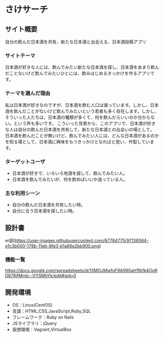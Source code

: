 # さけサーチ

## サイト概要
自分の飲んだ日本酒を共有、新たな日本酒と出会える、日本酒投稿アプリ

### サイトテーマ
日本酒が好きな人には、飲んでみたい新たな日本酒を探し、日本酒をあまり飲んだことないけど飲んでみたいひとには、飲みはじめるきっかけを作るアプリです。

### テーマを選んだ理由
私は日本酒が好きなのですが、日本酒を飲む人口は減っています。しかし、日本酒を飲んだことがないけど飲んでみたいという若者も多く存在します。しかし、そういった人たちは、日本酒の種類が多くて、何を飲んだらいいのか分からない。という声も多いです。  こういった背景から、このアプリで、日本酒が好きな人は自分の飲んだ日本酒を共有して、新たな日本酒との出会いの場として。  日本酒を飲んだことが無いけど、飲んでみたい人には、どんな日本酒があるのかを知る場として、日本酒に興味をもつきっかけとなればと思い、作製しています。

### ターゲットユーザ
- 日本酒が好きで、いろいろ地酒を探して、飲んでみたい人。
- 日本酒を飲んでみたいが、何を飲めばいいか迷っている人。

### 主な利用シーン
- 自分の飲んだ日本酒を共有したい時。
- 自分に合う日本酒を探したい時。

## 設計書
er図(https://user-images.githubusercontent.com/67784775/97138584-e1c3b000-179b-11eb-8fe3-b1a86e2bb900.png)

### 機能一覧
https://docs.google.com/spreadsheets/d/13MOJMwfoF9A990aH1fkfk4Og9D878jfMmb--VYSMhYk/edit#gid=0

## 開発環境
- OS：Linux(CentOS)
- 言語：HTML,CSS,JavaScript,Ruby,SQL
- フレームワーク：Ruby on Rails
- JSライブラリ：jQuery
- 仮想環境：Vagrant,VirtualBox
